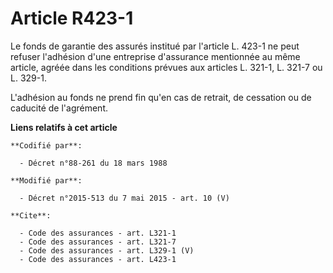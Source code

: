 # Article R423-1

Le fonds de garantie des assurés institué par l'article L. 423-1 ne peut refuser l'adhésion d'une entreprise d'assurance
mentionnée au même article, agréée dans les conditions prévues aux articles L. 321-1, 
L. 321-7 ou L. 329-1. 

L'adhésion au fonds ne prend fin qu'en cas de retrait, de cessation ou de caducité de l'agrément.

**Liens relatifs à cet article**

	**Codifié par**:

	  - Décret n°88-261 du 18 mars 1988

	**Modifié par**:

	  - Décret n°2015-513 du 7 mai 2015 - art. 10 (V)

	**Cite**:

	  - Code des assurances - art. L321-1
	  - Code des assurances - art. L321-7
	  - Code des assurances - art. L329-1 (V)
	  - Code des assurances - art. L423-1

